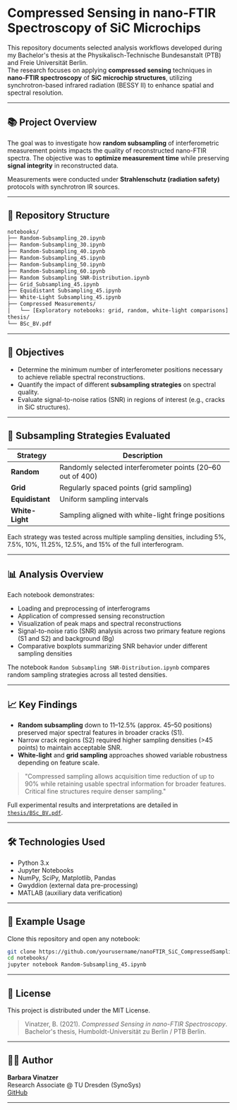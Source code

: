 # Compressed Sensing in nano-FTIR Spectroscopy of SiC Microchips

This repository documents selected analysis workflows developed during my Bachelor's thesis at the Physikalisch-Technische Bundesanstalt (PTB) and Freie Universität Berlin.  
The research focuses on applying **compressed sensing** techniques in **nano-FTIR spectroscopy** of **SiC microchip structures**, utilizing synchrotron-based infrared radiation (BESSY II) to enhance spatial and spectral resolution.

---

## 📚 Project Overview

The goal was to investigate how **random subsampling** of interferometric measurement points impacts the quality of reconstructed nano-FTIR spectra. The objective was to **optimize measurement time** while preserving **signal integrity** in reconstructed data.

Measurements were conducted under **Strahlenschutz (radiation safety)** protocols with synchrotron IR sources.

---

## 📁 Repository Structure

```bash
notebooks/
├── Random-Subsampling_20.ipynb
├── Random-Subsampling_30.ipynb
├── Random-Subsampling_40.ipynb
├── Random-Subsampling_45.ipynb
├── Random-Subsampling_50.ipynb
├── Random-Subsampling_60.ipynb
├── Random Subsampling SNR-Distribution.ipynb
├── Grid_Subsampling_45.ipynb
├── Equidistant Subsampling_45.ipynb
├── White-Light Subsampling_45.ipynb
├── Compressed Measurements/
│   └── [Exploratory notebooks: grid, random, white-light comparisons]
thesis/
└── BSc_BV.pdf
```

---

## 🎯 Objectives

- Determine the minimum number of interferometer positions necessary to achieve reliable spectral reconstructions.
- Quantify the impact of different **subsampling strategies** on spectral quality.
- Evaluate signal-to-noise ratios (SNR) in regions of interest (e.g., cracks in SiC structures).

---

## 🧪 Subsampling Strategies Evaluated

| Strategy            | Description |
|---------------------|--------------|
| **Random**           | Randomly selected interferometer points (20–60 out of 400) |
| **Grid**             | Regularly spaced points (grid sampling) |
| **Equidistant**      | Uniform sampling intervals |
| **White-Light**      | Sampling aligned with white-light fringe positions |

Each strategy was tested across multiple sampling densities, including 5%, 7.5%, 10%, 11.25%, 12.5%, and 15% of the full interferogram.

---

## 📊 Analysis Overview

Each notebook demonstrates:

- Loading and preprocessing of interferograms
- Application of compressed sensing reconstruction
- Visualization of peak maps and spectral reconstructions
- Signal-to-noise ratio (SNR) analysis across two primary feature regions (S1 and S2) and background (Bg)
- Comparative boxplots summarizing SNR behavior under different sampling densities

The notebook `Random Subsampling SNR-Distribution.ipynb` compares random sampling strategies across all tested densities.

---

## 📈 Key Findings

- **Random subsampling** down to 11–12.5% (approx. 45–50 positions) preserved major spectral features in broader cracks (S1).
- Narrow crack regions (S2) required higher sampling densities (>45 points) to maintain acceptable SNR.
- **White-light** and **grid sampling** approaches showed variable robustness depending on feature scale.

> "Compressed sampling allows acquisition time reduction of up to 90% while retaining usable spectral information for broader features. Critical fine structures require denser sampling."

Full experimental results and interpretations are detailed in [`thesis/BSc_BV.pdf`](../thesis/BSc_BV.pdf).

---

## 🛠️ Technologies Used

- Python 3.x
- Jupyter Notebooks
- NumPy, SciPy, Matplotlib, Pandas
- Gwyddion (external data pre-processing)
- MATLAB (auxiliary data verification)

---

## 🧩 Example Usage

Clone this repository and open any notebook:

```bash
git clone https://github.com/yourusername/nanoFTIR_SiC_CompressedSampling.git
cd notebooks/
jupyter notebook Random-Subsampling_45.ipynb
```

---

## 📜 License

This project is distributed under the MIT License.

> Vinatzer, B. (2021). *Compressed Sensing in nano-FTIR Spectroscopy*. Bachelor's thesis, Humboldt-Universität zu Berlin / PTB Berlin.

---

## 🙋‍♀️ Author

**Barbara Vinatzer**  
Research Associate @ TU Dresden (SynoSys)  
[GitHub](https://github.com/Batuffola)

---
